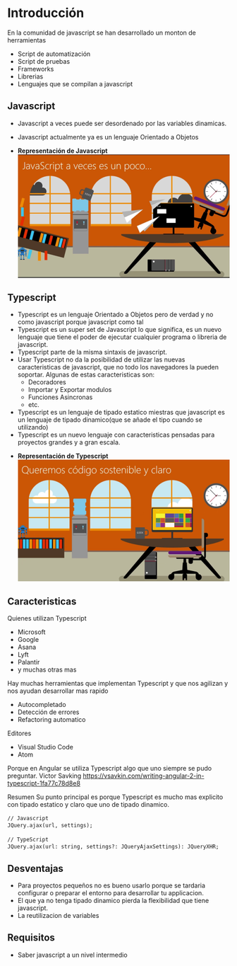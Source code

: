 # Introducción

En la comunidad de javascript se han desarrollado un monton de herramientas

* Script de automatización
* Script de pruebas
* Frameworks 
* Librerias
* Lenguajes que se compilan a javascript

## Javascript

- Javascript a veces puede ser desordenado por las variables dinamicas.
- Javascript actualmente ya es un lenguaje Orientado a Objetos

- **Representación de Javascript**
![Javascript](images/1-imagen.png)

## Typescript

* Typescript es un lenguaje Orientado a Objetos pero de verdad y no como javascript porque javascript como tal 
* Typescript es un super set de Javascript lo que significa, es un nuevo lenguaje que tiene el poder de ejecutar cualquier programa o libreria de javascript.
* Typescript parte de la misma sintaxis de javascript.
* Usar Typescript no da la posibilidad de utilizar las nuevas caracteristicas de javascript, que no todo los navegadores la pueden soportar.
Algunas de estas caracteristicas son:
    * Decoradores
    * Importar y Exportar modulos
    * Funciones Asincronas
    * etc.
* Typescript es un lenguaje de tipado estatico miestras que javascript es un lenguaje de tipado dinamico(que se añade el tipo cuando se utilizando)    
* Typescript es un nuevo lenguaje con caracteristicas pensadas para  proyectos grandes y a gran escala.

- **Representación de Typescript**
![Typescript](images/2-imagen.png)

## Caracteristicas

Quienes utilizan Typescript
* Microsoft
* Google
* Asana
* Lyft
* Palantir
* y muchas otras mas

Hay muchas herramientas que implementan Typescript y que nos agilizan y nos ayudan desarrollar mas rapido
* Autocompletado
* Detección de errores
* Refactoring automatico

Editores
* Visual Studio Code
* Atom

Porque en Angular se utiliza Typescript algo que uno siempre se pudo preguntar.
Victor Savking
https://vsavkin.com/writing-angular-2-in-typescript-1fa77c78d8e8

Resumen
Su punto principal es porque Typescript es mucho mas explicito con tipado estatico y claro que uno de tipado dinamico.

```
// Javascript
JQuery.ajax(url, settings);

// TypeScript
JQuery.ajax(url: string, settings?: JQueryAjaxSettings): JQueryXHR;
```

## Desventajas

* Para proyectos pequeños no es bueno usarlo porque se tardaria configurar o preparar el entorno para desarrollar tu applicacion.
* El que ya no tenga tipado dinamico pierda la flexibilidad que tiene javascript.
* La reutilizacion de variables

## Requisitos

* Saber javascript a un nivel intermedio